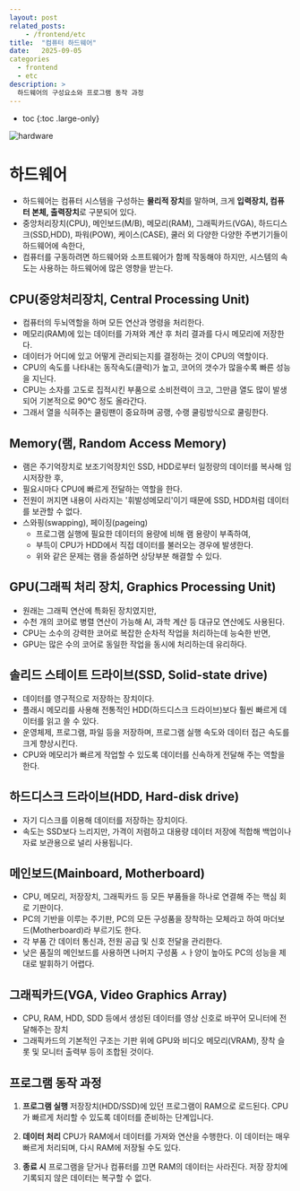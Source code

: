 ```yaml
---
layout: post
related_posts:
    - /frontend/etc
title:  "컴퓨터 하드웨어"
date:   2025-09-05
categories
  - frontend
  - etc
description: >
  하드웨어의 구성요소와 프로그램 동작 과정
---
```

* toc
{:toc .large-only}

![hardware](https://img1.daumcdn.net/thumb/R1280x0/?scode=mtistory2&fname=https%3A%2F%2Fblog.kakaocdn.net%2Fdna%2Fvh1Jr%2FbtsJ9bcpSZL%2FAAAAAAAAAAAAAAAAAAAAAGPlDTwefU-aSQx3R73fTNaorXTpsP_WqmJrLvBf8YQe%2Fimg.png%3Fcredential%3DyqXZFxpELC7KVnFOS48ylbz2pIh7yKj8%26expires%3D1761922799%26allow_ip%3D%26allow_referer%3D%26signature%3DAuMfAjK7bOIzvihzd5JmF1ajX%252FM%253D)

# 하드웨어
* 하드웨어는 컴퓨터 시스템을 구성하는 **물리적 장치**를 말하며, 크게 **입력장치, 컴퓨터 본체, 출력장치**로 구분되어 있다.
* 중앙처리장치(CPU), 메인보드(M/B), 메모리(RAM), 그래픽카드(VGA), 하드디스크(SSD,HDD), 파워(POW), 케이스(CASE), 쿨러 외 다양한 다양한 주변기기들이 하드웨어에 속한다,
* 컴퓨터를 구동하려면 하드웨어와 소프트웨어가 함께 작동해야 하지만, 시스템의 속도는 사용하는 하드웨어에 많은 영향을 받는다.

## CPU(중앙처리장치, Central Processing Unit)
* 컴퓨터의 두뇌역할을 하며 모든 연산과 명령을 처리한다.
* 메모리(RAM)에 있는 데이터를 가져와 계산 후 처리 결과를 다시 메모리에 저장한다. 
* 데이터가 어디에 있고 어떻게 관리되는지를 결정하는 것이 CPU의 역할이다.
* CPU의 속도를 나타내는 동작속도(클럭)가 높고, 코어의 갯수가 많을수록 빠른 성능을 지닌다.
* CPU는 소자를 고도로 집적시킨 부품으로 소비전력이 크고, 그만큼 열도 많이 발생되어 기본적으로 90℃ 정도 올라간다.
* 그래서 열을 식혀주는 쿨링팬이 중요하며 공랭, 수랭 쿨링방식으로 쿨링한다.

## Memory(램, Random Access Memory)
* 램은 주기억장치로 보조기억장치인 SSD, HDD로부터 일정량의 데이터를 복사해 임시저장한 후, 
* 필요시마다 CPU에 빠르게 전달하는 역할을 한다. 
* 전원이 꺼지면 내용이 사라지는 '휘발성메모리'이기 때문에 SSD, HDD처럼 데이터를 보관할 수 없다.
* 스와핑(swapping), 페이징(pageing)
  * 프로그램 실행에 필요한 데이터의 용량에 비해 램 용량이 부족하여,
  * 부득이 CPU가 HDD에서 직접 데이터를 불러오는 경우에 발생한다.
  * 위와 같은 문제는 램을 증설하면 상당부분 해결할 수 있다. 

## GPU(그래픽 처리 장치, Graphics Processing Unit)
* 원래는 그래픽 연산에 특화된 장치였지만, 
* 수천 개의 코어로 병렬 연산이 가능해 AI, 과학 계산 등 대규모 연산에도 사용된다.
* CPU는 소수의 강력한 코어로 복잡한 순차적 작업을 처리하는데 능숙한 반면,
* GPU는 많은 수의 코어로 동일한 작업을 동시에 처리하는데 유리하다.

## 솔리드 스테이트 드라이브(SSD, Solid-state drive)
* 데이터를 영구적으로 저장하는 장치이다. 
* 플래시 메모리를 사용해 전통적인 HDD(하드디스크 드라이브)보다 훨씬 빠르게 데이터를 읽고 쓸 수 있다. 
* 운영체제, 프로그램, 파일 등을 저장하며, 프로그램 실행 속도와 데이터 접근 속도를 크게 향상시킨다. 
* CPU와 메모리가 빠르게 작업할 수 있도록 데이터를 신속하게 전달해 주는 역할을 한다.

## 하드디스크 드라이브(HDD, Hard-disk drive)
* 자기 디스크를 이용해 데이터를 저장하는 장치이다. 
* 속도는 SSD보다 느리지만, 가격이 저렴하고 대용량 데이터 저장에 적합해 백업이나 자료 보관용으로 널리 사용됩니다.

## 메인보드(Mainboard, Motherboard)
* CPU, 메모리, 저장장치, 그래픽카드 등 모든 부품들을 하나로 연결해 주는 핵심 회로 기판이다.
* PC의 기반을 이루는 주기판, PC의 모든 구성품을 장착하는 모체라고 하여 마더보드(Motherboard)라 부르기도 한다.
* 각 부품 간 데이터 통신과, 전원 공급 및 신호 전달을 관리한다.
* 낮은 품질의 메인보드를 사용하면 나머지 구성품 ㅅㅏ양이 높아도 PC의 성능을 제대로 발휘하기 어렵다.

## 그래픽카드(VGA, Video Graphics Array)
* CPU, RAM, HDD, SDD 등에서 생성된 데이터를 영상 신호로 바꾸어 모니터에 전달해주는 장치
* 그래픽카드의 기본적인 구조는 기판 위에 GPU와 비디오 메모리(VRAM), 장착 슬롯 및 모니터 출력부 등이 조합된 것이다.


## 프로그램 동작 과정
1. **프로그램 실행**
저장장치(HDD/SSD)에 있던 프로그램이 RAM으로 로드된다. CPU가 빠르게 처리할 수 있도록 데이터를 준비하는 단계입니다.

2. **데이터 처리**
CPU가 RAM에서 데이터를 가져와 연산을 수행한다. 이 데이터는 매우 빠르게 처리되며, 다시 RAM에 저장될 수도 있다.

3. **종료 시**
프로그램을 닫거나 컴퓨터를 끄면 RAM의 데이터는 사라진다. 저장 장치에 기록되지 않은 데이터는 복구할 수 없다.